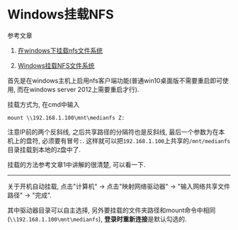 # Windows挂载NFS

参考文章

1. [在windows下挂载nfs文件系统](https://blog.csdn.net/wykkunkun/article/details/79638288)

2. [Windows挂载NFS文件系统](https://www.cgtblog.com/wljs/1537.html)

首先是在windows主机上启用nfs客户端功能(普通win10桌面版不需要重启即可使用, 而在windows server 2012上需要重启才行).

挂载方式为, 在cmd中输入

```
mount \\192.168.1.100\mnt\medianfs Z:
```

注意IP前的两个反斜线, 之后共享路径的分隔符也是反斜线, 最后一个参数为在本机上的盘符, 必须要有冒号`:`. 这样就可以把`192.168.1.100`上共享的`/mnt/medianfs`目录挂载到本地的`Z`盘中了.

挂载的方法参考文章1中讲解的很清楚, 可以看一下.

------

关于开机自动挂载, 点击"计算机" -> 点击"映射网络驱动器" -> "输入网络共享文件路径" -> "完成".

其中驱动器目录可以自主选择, 另外要挂载的文件夹路径和mount命令中相同(`\\192.168.1.100\mnt\medianfs`), **登录时重新连接**是默认勾选的.
